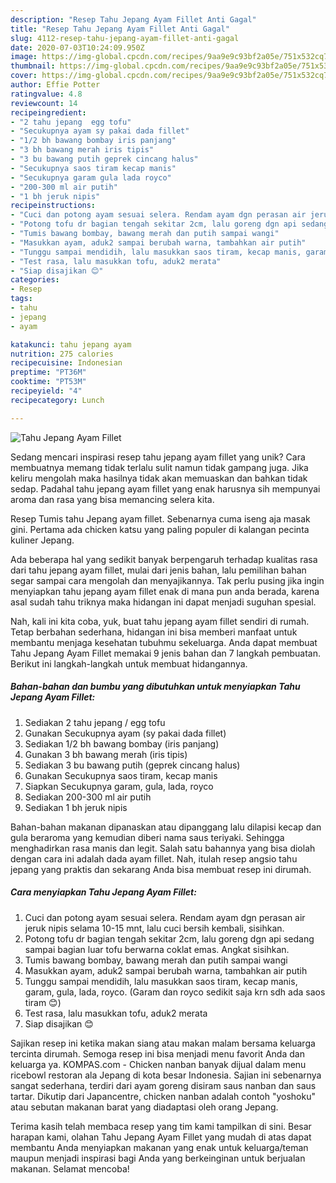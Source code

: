 ```yaml
---
description: "Resep Tahu Jepang Ayam Fillet Anti Gagal"
title: "Resep Tahu Jepang Ayam Fillet Anti Gagal"
slug: 4112-resep-tahu-jepang-ayam-fillet-anti-gagal
date: 2020-07-03T10:24:09.950Z
image: https://img-global.cpcdn.com/recipes/9aa9e9c93bf2a05e/751x532cq70/tahu-jepang-ayam-fillet-foto-resep-utama.jpg
thumbnail: https://img-global.cpcdn.com/recipes/9aa9e9c93bf2a05e/751x532cq70/tahu-jepang-ayam-fillet-foto-resep-utama.jpg
cover: https://img-global.cpcdn.com/recipes/9aa9e9c93bf2a05e/751x532cq70/tahu-jepang-ayam-fillet-foto-resep-utama.jpg
author: Effie Potter
ratingvalue: 4.8
reviewcount: 14
recipeingredient:
- "2 tahu jepang  egg tofu"
- "Secukupnya ayam sy pakai dada fillet"
- "1/2 bh bawang bombay iris panjang"
- "3 bh bawang merah iris tipis"
- "3 bu bawang putih geprek cincang halus"
- "Secukupnya saos tiram kecap manis"
- "Secukupnya garam gula lada royco"
- "200-300 ml air putih"
- "1 bh jeruk nipis"
recipeinstructions:
- "Cuci dan potong ayam sesuai selera. Rendam ayam dgn perasan air jeruk nipis selama 10-15 mnt, lalu cuci bersih kembali, sisihkan."
- "Potong tofu dr bagian tengah sekitar 2cm, lalu goreng dgn api sedang sampai bagian luar tofu berwarna coklat emas. Angkat sisihkan."
- "Tumis bawang bombay, bawang merah dan putih sampai wangi"
- "Masukkan ayam, aduk2 sampai berubah warna, tambahkan air putih"
- "Tunggu sampai mendidih, lalu masukkan saos tiram, kecap manis, garam, gula, lada, royco. (Garam dan royco sedikit saja krn sdh ada saos tiram 😊)"
- "Test rasa, lalu masukkan tofu, aduk2 merata"
- "Siap disajikan 😊"
categories:
- Resep
tags:
- tahu
- jepang
- ayam

katakunci: tahu jepang ayam 
nutrition: 275 calories
recipecuisine: Indonesian
preptime: "PT36M"
cooktime: "PT53M"
recipeyield: "4"
recipecategory: Lunch

---
```



![Tahu Jepang Ayam Fillet](https://img-global.cpcdn.com/recipes/9aa9e9c93bf2a05e/751x532cq70/tahu-jepang-ayam-fillet-foto-resep-utama.jpg)

Sedang mencari inspirasi resep tahu jepang ayam fillet yang unik? Cara membuatnya memang tidak terlalu sulit namun tidak gampang juga. Jika keliru mengolah maka hasilnya tidak akan memuaskan dan bahkan tidak sedap. Padahal tahu jepang ayam fillet yang enak harusnya sih mempunyai aroma dan rasa yang bisa memancing selera kita.

Resep Tumis tahu Jepang ayam fillet. Sebenarnya cuma iseng aja masak gini. Pertama ada chicken katsu yang paling populer di kalangan pecinta kuliner Jepang.

Ada beberapa hal yang sedikit banyak berpengaruh terhadap kualitas rasa dari tahu jepang ayam fillet, mulai dari jenis bahan, lalu pemilihan bahan segar sampai cara mengolah dan menyajikannya. Tak perlu pusing jika ingin menyiapkan tahu jepang ayam fillet enak di mana pun anda berada, karena asal sudah tahu triknya maka hidangan ini dapat menjadi suguhan spesial.


Nah, kali ini kita coba, yuk, buat tahu jepang ayam fillet sendiri di rumah. Tetap berbahan sederhana, hidangan ini bisa memberi manfaat untuk membantu menjaga kesehatan tubuhmu sekeluarga. Anda dapat membuat Tahu Jepang Ayam Fillet memakai 9 jenis bahan dan 7 langkah pembuatan. Berikut ini langkah-langkah untuk membuat hidangannya.

<!--inarticleads1-->

##### Bahan-bahan dan bumbu yang dibutuhkan untuk menyiapkan Tahu Jepang Ayam Fillet:

1. Sediakan 2 tahu jepang / egg tofu
1. Gunakan Secukupnya ayam (sy pakai dada fillet)
1. Sediakan 1/2 bh bawang bombay (iris panjang)
1. Gunakan 3 bh bawang merah (iris tipis)
1. Sediakan 3 bu bawang putih (geprek cincang halus)
1. Gunakan Secukupnya saos tiram, kecap manis
1. Siapkan Secukupnya garam, gula, lada, royco
1. Sediakan 200-300 ml air putih
1. Sediakan 1 bh jeruk nipis


Bahan-bahan makanan dipanaskan atau dipanggang lalu dilapisi kecap dan gula beraroma yang kemudian diberi nama saus teriyaki. Sehingga menghadirkan rasa manis dan legit. Salah satu bahannya yang bisa diolah dengan cara ini adalah dada ayam fillet. Nah, itulah resep angsio tahu jepang yang praktis dan sekarang Anda bisa membuat resep ini dirumah. 

<!--inarticleads2-->

##### Cara menyiapkan Tahu Jepang Ayam Fillet:

1. Cuci dan potong ayam sesuai selera. Rendam ayam dgn perasan air jeruk nipis selama 10-15 mnt, lalu cuci bersih kembali, sisihkan.
1. Potong tofu dr bagian tengah sekitar 2cm, lalu goreng dgn api sedang sampai bagian luar tofu berwarna coklat emas. Angkat sisihkan.
1. Tumis bawang bombay, bawang merah dan putih sampai wangi
1. Masukkan ayam, aduk2 sampai berubah warna, tambahkan air putih
1. Tunggu sampai mendidih, lalu masukkan saos tiram, kecap manis, garam, gula, lada, royco. (Garam dan royco sedikit saja krn sdh ada saos tiram 😊)
1. Test rasa, lalu masukkan tofu, aduk2 merata
1. Siap disajikan 😊


Sajikan resep ini ketika makan siang atau makan malam bersama keluarga tercinta dirumah. Semoga resep ini bisa menjadi menu favorit Anda dan keluarga ya. KOMPAS.com - Chicken nanban banyak dijual dalam menu ricebowl restoran ala Jepang di kota besar Indonesia. Sajian ini sebenarnya sangat sederhana, terdiri dari ayam goreng disiram saus nanban dan saus tartar. Dikutip dari Japancentre, chicken nanban adalah contoh &#34;yoshoku&#34; atau sebutan makanan barat yang diadaptasi oleh orang Jepang. 

Terima kasih telah membaca resep yang tim kami tampilkan di sini. Besar harapan kami, olahan Tahu Jepang Ayam Fillet yang mudah di atas dapat membantu Anda menyiapkan makanan yang enak untuk keluarga/teman maupun menjadi inspirasi bagi Anda yang berkeinginan untuk berjualan makanan. Selamat mencoba!
